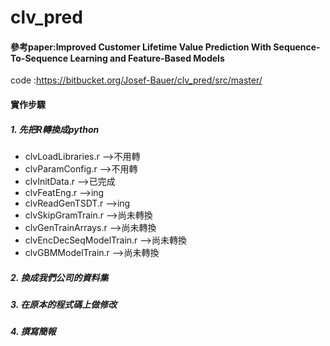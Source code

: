 # clv_pred

#### 參考paper:Improved Customer Lifetime Value Prediction With Sequence-To-Sequence Learning and Feature-Based Models
code :https://bitbucket.org/Josef-Bauer/clv_pred/src/master/

#### 實作步驟
##### 1. 先把R轉換成python
- clvLoadLibraries.r -->不用轉
- clvParamConfig.r -->不用轉
- clvInitData.r -->已完成
- clvFeatEng.r -->ing
- clvReadGenTSDT.r -->ing
- clvSkipGramTrain.r -->尚未轉換
- clvGenTrainArrays.r -->尚未轉換
- clvEncDecSeqModelTrain.r -->尚未轉換
- clvGBMModelTrain.r -->尚未轉換
##### 2. 換成我們公司的資料集
##### 3. 在原本的程式碼上做修改
##### 4. 撰寫簡報

